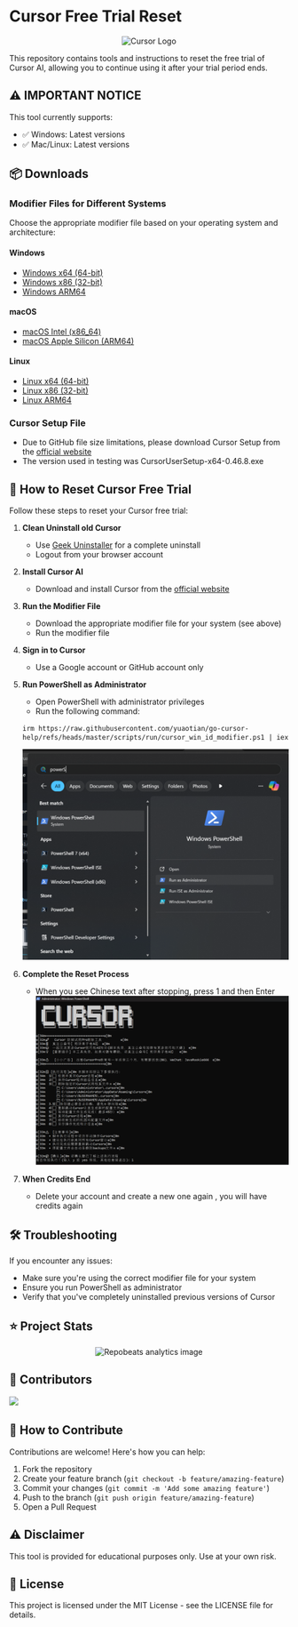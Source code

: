 # Cursor Free Trial Reset

<p align="center">
  <img src="https://ai-cursor.com/wp-content/uploads/2024/09/logo-cursor-ai-png.webp" alt="Cursor Logo" width="120">
</p>

This repository contains tools and instructions to reset the free trial of Cursor AI, allowing you to continue using it after your trial period ends.

## ⚠️ IMPORTANT NOTICE

This tool currently supports:
- ✅ Windows: Latest versions
- ✅ Mac/Linux: Latest versions

## 📦 Downloads

### Modifier Files for Different Systems

Choose the appropriate modifier file based on your operating system and architecture:

#### Windows
- [Windows x64 (64-bit)](https://github.com/itxsamad1/Cursor-Help-by-Sam/raw/main/cursor-id-modifier_0.0.31_windows_x86_64.exe)
- [Windows x86 (32-bit)](https://github.com/itxsamad1/Cursor-Help-by-Sam/raw/main/cursor-id-modifier_0.0.31_windows_i386.exe)
- [Windows ARM64](https://github.com/itxsamad1/Cursor-Help-by-Sam/raw/main/cursor-id-modifier_0.0.31_windows_arm64.exe)

#### macOS
- [macOS Intel (x86_64)](https://github.com/itxsamad1/Cursor-Help-by-Sam/raw/main/cursor-id-modifier_0.0.31_darwin_x86_64)
- [macOS Apple Silicon (ARM64)](https://github.com/itxsamad1/Cursor-Help-by-Sam/raw/main/cursor-id-modifier_0.0.31_darwin_arm64)

#### Linux
- [Linux x64 (64-bit)](https://github.com/itxsamad1/Cursor-Help-by-Sam/raw/main/cursor-id-modifier_0.0.31_linux_x86_64)
- [Linux x86 (32-bit)](https://github.com/itxsamad1/Cursor-Help-by-Sam/raw/main/cursor-id-modifier_0.0.31_linux_i386)
- [Linux ARM64](https://github.com/itxsamad1/Cursor-Help-by-Sam/raw/main/cursor-id-modifier_0.0.31_linux_arm64)

### Cursor Setup File
- Due to GitHub file size limitations, please download Cursor Setup from the [official website](https://cursor.sh/)
- The version used in testing was CursorUserSetup-x64-0.46.8.exe

## 🚀 How to Reset Cursor Free Trial

Follow these steps to reset your Cursor free trial:

1. **Clean Uninstall old Cursor**
   - Use [Geek Uninstaller](https://geekuninstaller.com/) for a complete uninstall
   - Logout from your browser account

2. **Install Cursor AI**
   - Download and install Cursor from the [official website](https://cursor.sh/)

3. **Run the Modifier File**
   - Download the appropriate modifier file for your system (see above)
   - Run the modifier file

4. **Sign in to Cursor**
   - Use a Google account or GitHub account only

5. **Run PowerShell as Administrator**
   - Open PowerShell with administrator privileges
   - Run the following command:
   ```
   irm https://raw.githubusercontent.com/yuaotian/go-cursor-help/refs/heads/master/scripts/run/cursor_win_id_modifier.ps1 | iex
   ```
   ![PowerShell as Administrator](Powershell%20-%20Run%20as%20administrator.png)

6. **Complete the Reset Process**
   - When you see Chinese text after stopping, press 1 and then Enter
   ![Cursor CMD on PowerShell](Cusor%20cmd%20on%20Powershell.png)

7. **When Credits End**
   - Delete your account and create a new one again , you will have credits again

## 🛠️ Troubleshooting

If you encounter any issues:
- Make sure you're using the correct modifier file for your system
- Ensure you run PowerShell as administrator
- Verify that you've completely uninstalled previous versions of Cursor

## ⭐ Project Stats

<p align="center">
  <img src="https://repobeats.axiom.co/api/embed/your-repobeats-id-here.svg" alt="Repobeats analytics image">
</p>

## 👥 Contributors

<a href="https://github.com/itxsamad1/Cursor-Help-by-Sam/graphs/contributors">
  <img src="https://contrib.rocks/image?repo=itxsamad1/Cursor-Help-by-Sam" />
</a>

## 🤝 How to Contribute

Contributions are welcome! Here's how you can help:

1. Fork the repository
2. Create your feature branch (`git checkout -b feature/amazing-feature`)
3. Commit your changes (`git commit -m 'Add some amazing feature'`)
4. Push to the branch (`git push origin feature/amazing-feature`)
5. Open a Pull Request

## ⚠️ Disclaimer

This tool is provided for educational purposes only. Use at your own risk.

## 📝 License

This project is licensed under the MIT License - see the LICENSE file for details.
